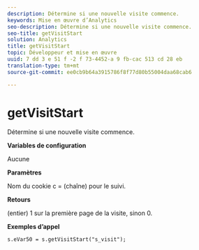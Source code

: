 ```yaml
---
description: Détermine si une nouvelle visite commence.
keywords: Mise en œuvre d’Analytics
seo-description: Détermine si une nouvelle visite commence.
seo-title: getVisitStart
solution: Analytics
title: getVisitStart
topic: Développeur et mise en œuvre
uuid: 7 dd 3 e 51 f -2 f 73-4452-a 9 fb-cac 513 cd 28 eb
translation-type: tm+mt
source-git-commit: ee0cb9b64a3915786f8f77d80b55004daa68cab6

---
```



# getVisitStart

Détermine si une nouvelle visite commence.

**Variables de configuration**

Aucune

**Paramètres**

Nom du cookie c = (chaîne) pour le suivi.

**Retours**

(entier) 1 sur la première page de la visite, sinon 0.

**Exemples d’appel**

```
s.eVar50 = s.getVisitStart("s_visit");
```

